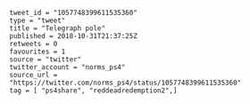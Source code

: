 ```
tweet_id = "1057748399611535360"
type = "tweet"
title = "Telegraph pole"
published = 2018-10-31T21:37:25Z
retweets = 0
favourites = 1
source = "twitter"
twitter_account = "norms_ps4"
source_url = "https://twitter.com/norms_ps4/status/1057748399611535360"
tag = [ "ps4share", "reddeadredemption2",]
```

<p class='image'><img src='https://mnf.m17s.net/2018/10/31/Dq3gj8MX4AIOJtT.jpg' alt=''></p>

